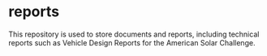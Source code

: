 # reports
This repository is used to store documents and reports, including technical reports such as Vehicle Design Reports for the American Solar Challenge.
